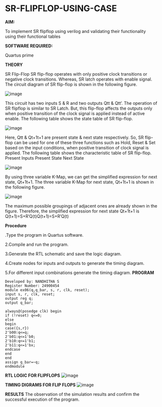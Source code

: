 # SR-FLIPFLOP-USING-CASE

**AIM:**

To implement  SR flipflop using verilog and validating their functionality using their functional tables

**SOFTWARE REQUIRED:**

Quartus prime

**THEORY**

SR Flip-Flop SR flip-flop operates with only positive clock transitions or negative clock transitions. Whereas, SR latch operates with enable signal. The circuit diagram of SR flip-flop is shown in the following figure.

![image](https://github.com/naavaneetha/SR-FLIPFLOP-USING-CASE/assets/154305477/0f710028-ad52-4d3e-9276-8714cf023a25)

 
This circuit has two inputs S & R and two outputs Qtt & Qtt’. The operation of SR flipflop is similar to SR Latch. But, this flip-flop affects the outputs only when positive transition of the clock signal is applied instead of active enable. The following table shows the state table of SR flip-flop.

![image](https://github.com/naavaneetha/SR-FLIPFLOP-USING-CASE/assets/154305477/dabfc4f4-87e3-4cbc-9472-f89ee1b5ed30)

 
Here, Qtt & Qt+1t+1 are present state & next state respectively. So, SR flip-flop can be used for one of these three functions such as Hold, Reset & Set based on the input conditions, when positive transition of clock signal is applied. The following table shows the characteristic table of SR flip-flop. Present Inputs Present State Next State

![image](https://github.com/naavaneetha/SR-FLIPFLOP-USING-CASE/assets/154305477/dd90d16c-aec5-4290-a586-e2346b1e9eb5)

 
By using three variable K-Map, we can get the simplified expression for next state, Qt+1t+1. The three variable K-Map for next state, Qt+1t+1 is shown in the following figure.

![image](https://github.com/naavaneetha/SR-FLIPFLOP-USING-CASE/assets/154305477/473efad6-d70b-4ca7-aeb7-898bbfca319f)

 
The maximum possible groupings of adjacent ones are already shown in the figure. Therefore, the simplified expression for next state Qt+1t+1 is Q(t+1)=S+R′Q(t)Q(t+1)=S+R′Q(t)

**Procedure**

.Type the program in Quartus software.

2.Compile and run the program.

3.Generate the RTL schematic and save the logic diagram.

4.Create nodes for inputs and outputs to generate the timing diagram.

5.For different input combinations generate the timing diagram.
**PROGRAM**
~~~
Developed by: NANDHITHA S
Register Number: 24900454
module ex06(q,q_bar, s, r, clk, reset);
input s, r, clk, reset;
output reg q;
output q_bar;

always@(posedge clk) begin
if (!reset) q<=0;
else
begin
case({s,r})
2'b00:q<=q; 
2'b01:q<=1'b0; 
2'b10:q<=1'b1;
2'b11:q<=1'bx;
endcase
end
end
assign q_bar=~q;
endmodule
~~~

**RTL LOGIC FOR FLIPFLOPS**
![image](https://github.com/user-attachments/assets/9e142a5d-e4f6-49e7-ac48-55baf058f4c9)

**TIMING DIGRAMS FOR FLIP FLOPS**
![image](https://github.com/user-attachments/assets/1d84f987-5181-4c22-9a46-6a3ae7b5897a)

**RESULTS**
The observation of the simulation results and confirm the successful execution of the program.
